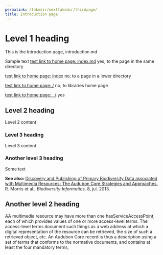 ```yaml
---
permalink: /fakedir/nextfakedir/thirdpage/
title: Introduction page
---
```


# Level 1 heading

This is the Introduction page, introduction.md

Sample text
[test link to home page: index.md](index.md) yes, to the page in the same directory

[test link to home page: index](index) no; to a page in a lower directory

[test link to home page: /](/) no; to libraries home page

[test link to home page: ../](../)  yes


## Level 2 heading

Level 2 content

### Level 3 heading

Level 3 content 

### Another level 3 heading

Some text

**See also:** [Discovery and Publishing of Primary Biodiversity Data
associated with Multimedia Resources: The Audubon Core Strategies and
Approaches.](https://journals.ku.edu/index.php/jbi/article/view/4117) R.
Morris et al., *Biodiversity Informatics,* 8, jul. 2013.

## Another level 2 heading

AA multimedia resource may have more than one
hasServiceAccessPoint, each of which provides values of one or more
access-level terms. The access-level terms document such things as a web
address at which a digital representation of the resource can be
retrieved, the size of such a retrieved object, etc. An Audubon Core
record is thus a description using a set of terms that conforms to the
normative documents, and contains at least the four mandatory terms,
